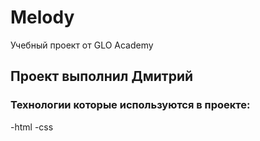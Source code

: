 # Melody
Учебный проект от GLO Academy
## Проект выполнил Дмитрий 

### Технологии которые используются в проекте:
   -html
   -css
